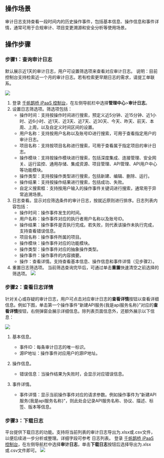 ##  操作场景

审计日志支持查看一段时间内的历史操作事件，包括基本信息、操作信息和事件详情，通常可用于合规审计、项目变更溯源和安全分析等使用场景。

## 操作步骤

### 步骤1：查询审计日志  

默认展示近1天的审计日志，用户可设置筛选项来查看对应审计日志。
说明：目前控制台支持检索近一个月的审计日志。若有检索更早期日志的需求，请提工单联系。

![](https://qcloudimg.tencent-cloud.cn/raw/62c8f8ce39ca9d6c658de74a696e3347.jpg)


1. 登录 [千帆鹊桥 iPaaS 控制台](https://console.cloud.tencent.com/ipaas)，在左侧导航栏中选择**管理中心**>**审计日志**。
2. 设置日志筛选项。筛选项包括：
   - 操作时间：支持按操作时间进行搜索，预定义近5分钟、近15分钟、近1小时、近6小时、近1天、近3天、近7天、近30天、今天、昨天、前天、本周、上周，以及自定义时间区间的设置。
   - 用户名称：支持按用户名称以及账号ID进行搜索，可用于查看指定用户的审计日志。
   - 项目名称：支持按项目名称进行搜索，可用于查看属于指定项目的审计日志。
   - 操作模块：支持按操作模块进行搜索，包括深度集成、连接管理、安全网关、运行监控、通用存储、集成资源、项目管理、API管理、API用户中心等功能模块。
   - 操作类型：支持按操作类型进行搜索，包括新建、编辑、删除、运行。
   - 操作结果：支持按操作结果进行搜索，包括成功、失败。
   - 自定义搜索框：支持按用户输入的操作事件关键词进行搜索，通常用于异常追溯场景。
3. 日志查看。显示对应筛选条件的审计日志，按就近原则进行排序。日志列表内容包括：
   - 操作时间：操作事件发生的时间。
   - 用户名称：操作事件对应的执行者用户名称以及账号ID。
   - 操作结果：操作事件是否执行完成。若失败，则代表该操作未执行完成，支持查看错误信息。
   - 项目名称：操作事件所属的项目。
   - 操作模块：操作事件对应的功能模块。
   - 操作类型：操作事件对应的抽象操作类型。
   - 操作事件：操作事件的内容摘要。
   - 操作：查看详情。支持查看基本信息、操作信息和事件详情（见步骤2）。
 4. 重置日志筛选项。
    当前筛选查询完毕后，可通过单击**重置**快速清空之前选择的筛选项。
    ![](https://qcloudimg.tencent-cloud.cn/raw/0a7c8c831496bcdde2eae5dfbb11e2b6.png)

### 步骤2：查看日志详情  

针对关心或存疑的审计日志，用户可点击对应审计日志的**查看详情**按钮以查看详细信息。例如下图，单击第一个操作事件“新建API服务{我是api服务名称}”对应的**查看详情**按钮，右侧弹窗会展示详细信息。除列表页面信息外，还额外展示以下信息：

![](https://qcloudimg.tencent-cloud.cn/raw/08495d54970efb789341456acd588298.png)

1. 基本信息。

   - 事件ID：每条审计日志的唯一标识。
   - 源IP地址：操作事件对应用户的源IP地址。

2. 操作信息。

   - 错误信息：当操作结果为失败时，会显示对应错误信息。

3. 事件详情。

   - 事件详情：显示当前操作事件对应的请求参数。例如操作事件为“新建API服务{我是api服务名称}"，则此处会记录API服务名称、协议、描述、标签、版本等信息。

### 步骤3：下载日志  
平台提供下载日志的功能。支持将当前列表的审计日志导出为.xlsx或.csv文件，以便后续进一步分析或整理。详细字段可参考 日志列表。
登录 [千帆鹊桥 iPaaS 控制台](https://console.cloud.tencent.com/ipaas)，在左侧导航栏中选择**审计日志**，单击**下载日志**按钮后选择导出为.xlsx或.csv文件即可。
![](https://qcloudimg.tencent-cloud.cn/raw/ca322fa7f9cab55bea2369b4bcf25285.png)



